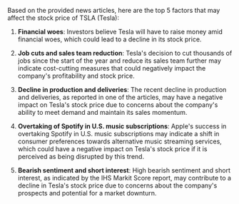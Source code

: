 Based on the provided news articles, here are the top 5 factors that may affect the stock price of TSLA (Tesla):

1. **Financial woes**: Investors believe Tesla will have to raise money amid financial woes, which could lead to a decline in its stock price.

2. **Job cuts and sales team reduction**: Tesla's decision to cut thousands of jobs since the start of the year and reduce its sales team further may indicate cost-cutting measures that could negatively impact the company's profitability and stock price.

3. **Decline in production and deliveries**: The recent decline in production and deliveries, as reported in one of the articles, may have a negative impact on Tesla's stock price due to concerns about the company's ability to meet demand and maintain its sales momentum.

4. **Overtaking of Spotify in U.S. music subscriptions**: Apple's success in overtaking Spotify in U.S. music subscriptions may indicate a shift in consumer preferences towards alternative music streaming services, which could have a negative impact on Tesla's stock price if it is perceived as being disrupted by this trend.

5. **Bearish sentiment and short interest**: High bearish sentiment and short interest, as indicated by the IHS Markit Score report, may contribute to a decline in Tesla's stock price due to concerns about the company's prospects and potential for a market downturn.